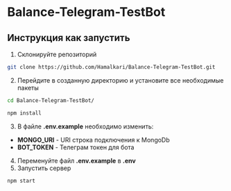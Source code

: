 # Balance-Telegram-TestBot

## Инструкция как запустить

1. Склонируйте репозиторий
```sh
git clone https://github.com/Hamalkari/Balance-Telegram-TestBot.git
```
2. Перейдите в созданную директорию и установите все необходимые пакеты
```sh
cd Balance-Telegram-TestBot/

npm install
```
3. В файле **.env.example** необходимо изменить: 
 - **MONGO_URI** - URI строка подключения к MongoDb
 - **BOT_TOKEN** - Телеграм токен для бота
4. Переменуйте файл **.env.example** в **.env**
5. Запустить сервер
```sh
npm start
```
